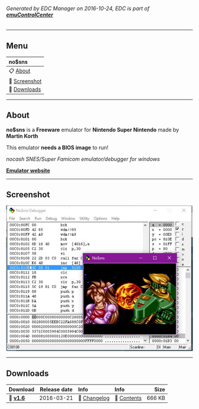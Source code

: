###### Generated by EDC Manager on 2016-10-24, EDC is part of [**emuControlCenter**](https://github.com/PhoenixInteractiveNL/emuControlCenter/wiki)
***
## Menu
| **no$sns** |
|:---------|
| :clipboard: [About](#about) |
| :sunrise: [Screenshot](#screenshot) |
| :floppy_disk: [Downloads](#downloads) |
***
## About
**no$sns** is a **Freeware** emulator for **Nintendo Super Nintendo** made by **Martin Korth**

This emulator **needs a BIOS image** to run!

_nocash SNES/Super Famicom emulator/debugger for windows_

[**Emulator website**](http://problemkaputt.de/index.htm)
***
## Screenshot
![](https://raw.githubusercontent.com/PhoenixInteractiveNL/edc-masterhook/master/downloadhooks/nosns/nosns_screen.jpg)
***
## Downloads
| Download | Release date  | Info       | Info       | Size       |
|:---------|:-------------:|:-----------|:-----------|-----------:|
| :floppy_disk: [**v1.6**](https://github.com/PhoenixInteractiveNL/edc-repo0001/raw/master/nosns/1.6.7z) | 2016-03-21 | :page_facing_up: [Changelog](https://github.com/PhoenixInteractiveNL/edc-repo0001/blob/master/nosns/1.6_changelog.txt) | :mag_right: [Contents](https://github.com/PhoenixInteractiveNL/edc-repo0001/blob/master/nosns/1.6_contents.txt) | 666 KB |
